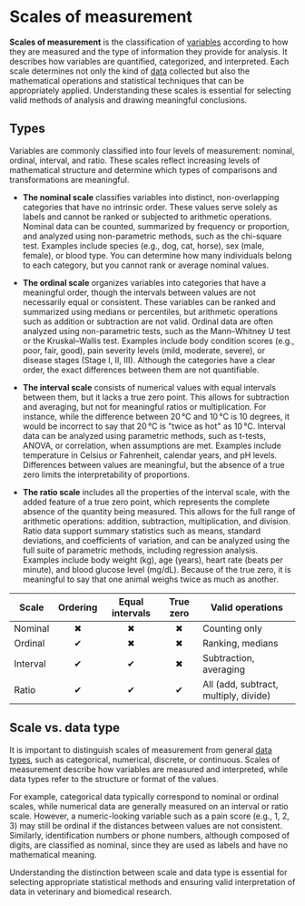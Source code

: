 # Scales of measurement

**Scales of measurement** is the classification of [variables](variable.md) according to how they are measured and the type of information they provide for analysis. It describes how variables are quantified, categorized, and interpreted. Each scale determines not only the kind of [data](data.md) collected but also the mathematical operations and statistical techniques that can be appropriately applied. Understanding these scales is essential for selecting valid methods of analysis and drawing meaningful conclusions.

## Types

Variables are commonly classified into four levels of measurement: nominal, ordinal, interval, and ratio. These scales reflect increasing levels of mathematical structure and determine which types of comparisons and transformations are meaningful.

- **The nominal scale** classifies variables into distinct, non-overlapping categories that have no intrinsic order. These values serve solely as labels and cannot be ranked or subjected to arithmetic operations. Nominal data can be counted, summarized by frequency or proportion, and analyzed using non-parametric methods, such as the chi-square test. Examples include species (e.g., dog, cat, horse), sex (male, female), or blood type. You can determine how many individuals belong to each category, but you cannot rank or average nominal values.

- **The ordinal scale** organizes variables into categories that have a meaningful order, though the intervals between values are not necessarily equal or consistent. These variables can be ranked and summarized using medians or percentiles, but arithmetic operations such as addition or subtraction are not valid. Ordinal data are often analyzed using non-parametric tests, such as the Mann–Whitney U test or the Kruskal–Wallis test. Examples include body condition scores (e.g., poor, fair, good), pain severity levels (mild, moderate, severe), or disease stages (Stage I, II, III). Although the categories have a clear order, the exact differences between them are not quantifiable.

- **The interval scale** consists of numerical values with equal intervals between them, but it lacks a true zero point. This allows for subtraction and averaging, but not for meaningful ratios or multiplication. For instance, while the difference between 20 °C and 10 °C is 10 degrees, it would be incorrect to say that 20 °C is "twice as hot" as 10 °C. Interval data can be analyzed using parametric methods, such as t-tests, ANOVA, or correlation, when assumptions are met. Examples include temperature in Celsius or Fahrenheit, calendar years, and pH levels. Differences between values are meaningful, but the absence of a true zero limits the interpretability of proportions.

- **The ratio scale** includes all the properties of the interval scale, with the added feature of a true zero point, which represents the complete absence of the quantity being measured. This allows for the full range of arithmetic operations: addition, subtraction, multiplication, and division. Ratio data support summary statistics such as means, standard deviations, and coefficients of variation, and can be analyzed using the full suite of parametric methods, including regression analysis. Examples include body weight (kg), age (years), heart rate (beats per minute), and blood glucose level (mg/dL). Because of the true zero, it is meaningful to say that one animal weighs twice as much as another.

| **Scale** | **Ordering** | **Equal intervals** | **True zero** | **Valid operations** |
|---|:---:|:---:|:---:|---|
| Nominal | ✖ | ✖ | ✖ | Counting only |
| Ordinal | ✔ | ✖ | ✖ | Ranking, medians |
| Interval | ✔ | ✔ | ✖ | Subtraction, averaging |
| Ratio | ✔ | ✔ | ✔ | All (add, subtract, multiply, divide) |

## Scale vs. data type

It is important to distinguish scales of measurement from general [data types](data#types-and-structures.md), such as categorical, numerical, discrete, or continuous. Scales of measurement describe how variables are measured and interpreted, while data types refer to the structure or format of the values.

For example, categorical data typically correspond to nominal or ordinal scales, while numerical data are generally measured on an interval or ratio scale. However, a numeric-looking variable such as a pain score (e.g., 1, 2, 3) may still be ordinal if the distances between values are not consistent. Similarly, identification numbers or phone numbers, although composed of digits, are classified as nominal, since they are used as labels and have no mathematical meaning.

Understanding the distinction between scale and data type is essential for selecting appropriate statistical methods and ensuring valid interpretation of data in veterinary and biomedical research.